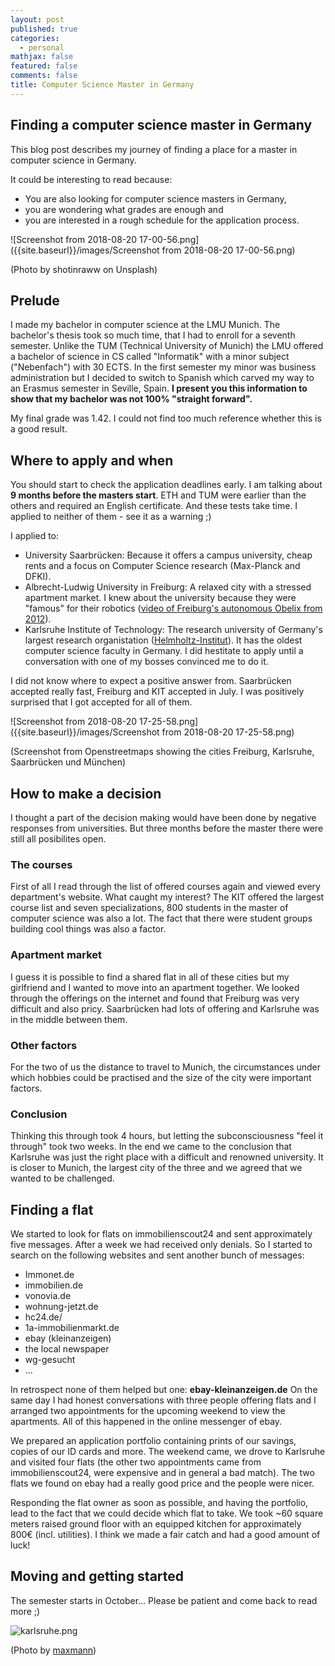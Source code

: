 ```yaml
---
layout: post
published: true
categories:
  - personal
mathjax: false
featured: false
comments: false
title: Computer Science Master in Germany
---
```

## Finding a computer science master in Germany

This blog post describes my journey of finding a place for a master in computer science in Germany.

It could be interesting to read because:

- You are also looking for computer science masters in Germany,
- you are wondering what grades are enough and
- you are interested in a rough schedule for the application process.

![Screenshot from 2018-08-20 17-00-56.png]({{site.baseurl}}/images/Screenshot from 2018-08-20 17-00-56.png)

(Photo by shotinraww on Unsplash)

## Prelude

I made my bachelor in computer science at the LMU Munich. The bachelor's thesis took so much time, that I had to enroll for a seventh semester. Unlike the TUM (Technical University of Munich) the LMU offered a bachelor of science in CS called "Informatik" with a minor subject ("Nebenfach") with 30 ECTS. In the first semester my minor was business administration but I decided to switch to Spanish which carved my way to an Erasmus semester in Seville, Spain. **I present you this information to show that my bachelor was not 100% "straight forward".**

My final grade was 1.42. I could not find too much reference whether this is a good result.  

## Where to apply and when

You should start to check the application deadlines early. I am talking about **9 months before the masters start**. ETH and TUM were earlier than the others and required an English certificate. And these tests take time. I applied to neither of them - see it as a warning ;)

I applied to:

- University Saarbrücken: Because it offers a campus university, cheap rents and a focus on Computer Science research (Max-Planck and DFKI).
- Albrecht-Ludwig University in Freiburg: A relaxed city with a stressed apartment market. I knew about the university because they were "famous" for their robotics ([video of Freiburg's autonomous Obelix from 2012](https://www.youtube.com/watch?v=nNBXABFJUqs)).
- Karlsruhe Institute of Technology: The research university of Germany's largest research organistation ([Helmholtz-Institut](https://www.helmholtz.de/en/)). It has the oldest computer science faculty in Germany. I did hestitate to apply until a conversation with one of my bosses convinced me to do it.

I did not know where to expect a positive answer from. Saarbrücken accepted really fast, Freiburg and KIT accepted in July. I was positively surprised that I got accepted for all of them.

![Screenshot from 2018-08-20 17-25-58.png]({{site.baseurl}}/images/Screenshot from 2018-08-20 17-25-58.png)

(Screenshot from Openstreetmaps showing the cities Freiburg, Karlsruhe, Saarbrücken und München)

## How to make a decision

I thought a part of the decision making would have been done by negative responses from universities. But three months before the master there were still all posibilites open.

### The courses

First of all I read through the list of offered courses again and viewed every department's website. What caught my interest? The KIT offered the largest course list and seven specializations, 800 students in the master of computer science was also a lot. The fact that there were student groups building cool things was also a factor.

### Apartment market

I guess it is possible to find a shared flat in all of these cities but my girlfriend and I wanted to move into an apartment together. We looked through the offerings on the internet and found that Freiburg was very difficult and also pricy. Saarbrücken had lots of offering and Karlsruhe was in the middle between them.

### Other factors

For the two of us the distance to travel to Munich, the circumstances under which hobbies could be practised and the size of the city were important factors.

### Conclusion

Thinking this through took 4 hours, but letting the subconsciousness "feel it through" took two weeks. In the end we came to the conclusion that Karlsruhe was just the right place with a difficult and renowned university. It is closer to Munich, the largest city of the three and we agreed that we wanted to be challenged. 

## Finding a flat

We started to look for flats on immobilienscout24 and sent approximately five messages.
After a week we had received only denials. So I started to search on the following websites and sent another bunch of messages:

- Immonet.de
- immobilien.de
- vonovia.de
- wohnung-jetzt.de
- hc24.de/
- 1a-immobilienmarkt.de
- ebay (kleinanzeigen)
- the local newspaper
- wg-gesucht
- ...

In retrospect none of them helped but one: **ebay-kleinanzeigen.de**
On the same day I had honest conversations with three people offering flats and I arranged two appointments for the upcoming weekend to view the apartments. All of this happened in the online messenger of ebay.

We prepared an application portfolio containing prints of our savings, copies of our ID cards and more. The weekend came, we drove to Karlsruhe and visited four flats (the other two appointments came from immobilienscout24, were expensive and in general a bad match). The two flats we found on ebay had a really good price and the people were nicer.

Responding the flat owner as soon as possible, and having the portfolio, lead to the fact that we could decide which flat to take. We took ~60 square meters raised ground floor with an equipped kitchen for approximately 800€ (incl. utilities). I think we made a fair catch and had a good amount of luck! 

## Moving and getting started

The semester starts in October...  Please be patient and come back to read more ;)

![karlsruhe.png]({{site.baseurl}}/images/karlsruhe.png)


(Photo by [maxmann](https://pixabay.com/photo-2307326/))
